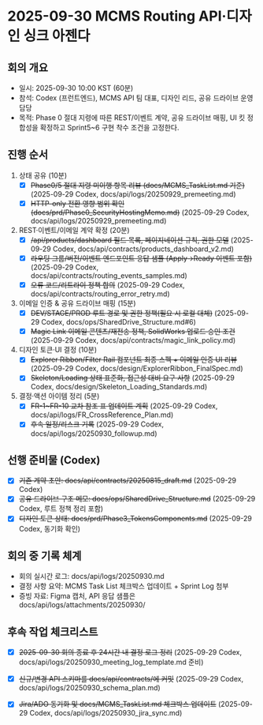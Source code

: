 # 2025-09-30 MCMS Routing API·디자인 싱크 아젠다

## 회의 개요
- 일시: 2025-09-30 10:00 KST (60분)
- 참석: Codex (프런트엔드), MCMS API 팀 대표, 디자인 리드, 공유 드라이브 운영 담당
- 목적: Phase 0 절대 지령에 따른 REST/이벤트 계약, 공유 드라이브 매핑, UI 킷 정합성을 확정하고 Sprint5~6 구현 착수 조건을 고정한다.

## 진행 순서
1. 상태 공유 (10분)
   - [x] ~~Phase0/5 절대 지령 미이행 항목 리뷰 (docs/MCMS_TaskList.md 기준)~~ (2025-09-29 Codex, docs/api/logs/20250929_premeeting.md)
   - [x] ~~HTTP-only 전환 영향 범위 확인 (docs/prd/Phase0_SecurityHostingMemo.md)~~ (2025-09-29 Codex, docs/api/logs/20250929_premeeting.md)
2. REST·이벤트/이메일 계약 확정 (20분)
   - [x] ~~\/api\/products\/dashboard 필드 목록, 페이지네이션 규칙, 권한 모델~~ (2025-09-29 Codex, docs/api/contracts/products_dashboard_v2.md)
   - [x] ~~라우팅 그룹/버전/이벤트 엔드포인트 응답 샘플 (Apply→Ready 이벤트 포함)~~ (2025-09-29 Codex, docs/api/contracts/routing_events_samples.md)
   - [x] ~~오류 코드/리트라이 정책 합의~~ (2025-09-29 Codex, docs/api/contracts/routing_error_retry.md)
3. 이메일 인증 & 공유 드라이브 매핑 (15분)
   - [x] ~~DEV/STAGE/PROD 루트 경로 및 권한 정책(필요 시 로컬 대체)~~ (2025-09-29 Codex, docs/ops/SharedDrive_Structure.md#6)
   - [x] ~~Magic Link 이메일 콘텐츠/재전송 정책, SolidWorks 업로드 승인 조건~~ (2025-09-29 Codex, docs/api/contracts/magic_link_policy.md)
4. 디자인 토큰·UI 결정 (10분)
   - [x] ~~Explorer Ribbon/Filter Rail 컴포넌트 최종 스펙 + 이메일 인증 UI 리뷰~~ (2025-09-29 Codex, docs/design/ExplorerRibbon_FinalSpec.md)
   - [x] ~~Skeleton/Loading 상태 표준화, 접근성 대비 요구 사항~~ (2025-09-29 Codex, docs/design/Skeleton_Loading_Standards.md)
5. 결정·액션 아이템 정리 (5분)
   - [x] ~~FR-1~FR-10 교차 참조 표 업데이트 계획~~ (2025-09-29 Codex, docs/api/logs/FR_CrossReference_Plan.md)
   - [x] ~~후속 일정/리스크 기록~~ (2025-09-29 Codex, docs/api/logs/20250930_followup.md)

## 선행 준비물 (Codex)
- [x] ~~기존 계약 초안: docs/api/contracts/20250815_draft.md~~ (2025-09-29 Codex)
- [x] ~~공유 드라이브 구조 메모: docs/ops/SharedDrive_Structure.md~~ (2025-09-29 Codex, 루트 정책 정리 포함)
- [x] ~~디자인 토큰 상태: docs/prd/Phase3_TokensComponents.md~~ (2025-09-29 Codex, 동기화 확인)

## 회의 중 기록 체계
- 회의 실시간 로그: docs/api/logs/20250930.md
- 결정 사항 요약: MCMS Task List 체크박스 업데이트 + Sprint Log 첨부
- 증빙 자료: Figma 캡처, API 응답 샘플은 docs/api/logs/attachments/20250930/

## 후속 작업 체크리스트
- [x] ~~2025-09-30 회의 종료 후 24시간 내 결정 로그 정리~~ (2025-09-29 Codex, docs/api/logs/20250930_meeting_log_template.md 준비)
- [x] ~~신규/변경 API 스키마를 docs/api/contracts/에 커밋~~ (2025-09-29 Codex, docs/api/logs/20250930_schema_plan.md)
- [x] ~~Jira/ADO 동기화 및 docs/MCMS_TaskList.md 체크박스 업데이트~~ (2025-09-29 Codex, docs/api/logs/20250930_jira_sync.md)















